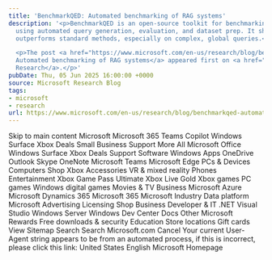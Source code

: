 ```yaml
---
title: 'BenchmarkQED: Automated benchmarking of RAG systems'
description: '<p>BenchmarkQED is an open-source toolkit for benchmarking RAG systems
  using automated query generation, evaluation, and dataset prep. It shows that LazyGraphRAG
  outperforms standard methods, especially on complex, global queries.</p>

  <p>The post <a href="https://www.microsoft.com/en-us/research/blog/benchmarkqed-automated-benchmarking-of-rag-systems/">BenchmarkQED:
  Automated benchmarking of RAG systems</a> appeared first on <a href="https://www.microsoft.com/en-us/research">Microsoft
  Research</a>.</p>'
pubDate: Thu, 05 Jun 2025 16:00:00 +0000
source: Microsoft Research Blog
tags:
- microsoft
- research
url: https://www.microsoft.com/en-us/research/blog/benchmarkqed-automated-benchmarking-of-rag-systems/
---
```


Skip to main content
Microsoft
Microsoft 365
Teams
Copilot
Windows
Surface
Xbox
Deals
Small Business
Support
More
All Microsoft
Office
Windows
Surface
Xbox
Deals
Support
Software
Windows Apps
OneDrive
Outlook
Skype
OneNote
Microsoft Teams
Microsoft Edge
PCs & Devices
Computers
Shop Xbox
Accessories
VR & mixed reality
Phones
Entertainment
Xbox Game Pass Ultimate
Xbox Live Gold
Xbox games
PC games
Windows digital games
Movies & TV
Business
Microsoft Azure
Microsoft Dynamics 365
Microsoft 365
Microsoft Industry
Data platform
Microsoft Advertising
Licensing
Shop Business
Developer & IT
.NET
Visual Studio
Windows Server
Windows Dev Center
Docs
Other
Microsoft Rewards
Free downloads & security
Education
Store locations
Gift cards
View Sitemap
Search
Search Microsoft.com
Cancel
Your current User-Agent string appears to be from an automated process, if this is incorrect, please click this link:
United States English Microsoft Homepage